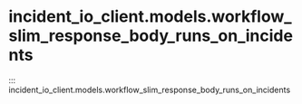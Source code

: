 # incident_io_client.models.workflow_slim_response_body_runs_on_incidents

::: incident_io_client.models.workflow_slim_response_body_runs_on_incidents